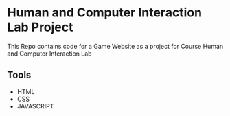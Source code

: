 # Human and Computer Interaction Lab Project

This Repo contains code for a Game Website as a project for Course Human and Computer Interaction Lab

## Tools
* HTML
* CSS
* JAVASCRIPT
